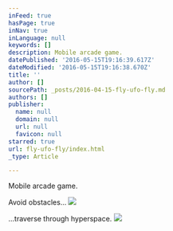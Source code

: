 ```yaml
---
inFeed: true
hasPage: true
inNav: true
inLanguage: null
keywords: []
description: Mobile arcade game.
datePublished: '2016-05-15T19:16:39.617Z'
dateModified: '2016-05-15T19:16:38.670Z'
title: ''
author: []
sourcePath: _posts/2016-04-15-fly-ufo-fly.md
authors: []
publisher:
  name: null
  domain: null
  url: null
  favicon: null
starred: true
url: fly-ufo-fly/index.html
_type: Article

---
```

Mobile arcade game.

Avoid obstacles...
![](https://the-grid-user-content.s3-us-west-2.amazonaws.com/6353c31b-44b9-4aaa-acd5-35e6331fb1ea.gif)

...traverse through hyperspace.
![](https://the-grid-user-content.s3-us-west-2.amazonaws.com/7ccf9e2d-b0ca-4ee4-b84f-9e81905d7007.gif)